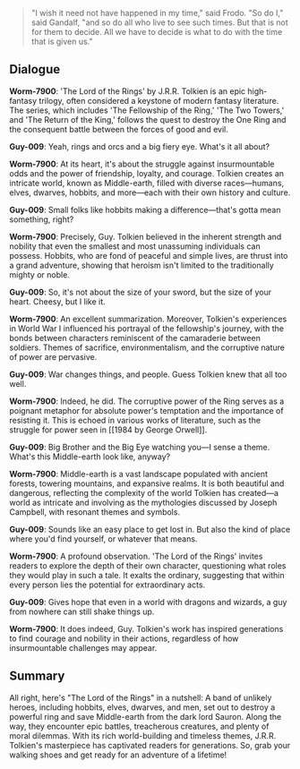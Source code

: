 > "I wish it need not have happened in my time," said Frodo.
> "So do I," said Gandalf, "and so do all who live to see such times. But that is not for them to decide. All we have to decide is what to do with the time that is given us."

## Dialogue

**Worm-7900**: 'The Lord of the Rings' by J.R.R. Tolkien is an epic high-fantasy trilogy, often considered a keystone of modern fantasy literature. The series, which includes 'The Fellowship of the Ring,' 'The Two Towers,' and 'The Return of the King,' follows the quest to destroy the One Ring and the consequent battle between the forces of good and evil.

**Guy-009**: Yeah, rings and orcs and a big fiery eye. What's it all about?

**Worm-7900**: At its heart, it's about the struggle against insurmountable odds and the power of friendship, loyalty, and courage. Tolkien creates an intricate world, known as Middle-earth, filled with diverse races—humans, elves, dwarves, hobbits, and more—each with their own history and culture.

**Guy-009**: Small folks like hobbits making a difference—that's gotta mean something, right?

**Worm-7900**: Precisely, Guy. Tolkien believed in the inherent strength and nobility that even the smallest and most unassuming individuals can possess. Hobbits, who are fond of peaceful and simple lives, are thrust into a grand adventure, showing that heroism isn't limited to the traditionally mighty or noble.

**Guy-009**: So, it's not about the size of your sword, but the size of your heart. Cheesy, but I like it.

**Worm-7900**: An excellent summarization. Moreover, Tolkien's experiences in World War I influenced his portrayal of the fellowship's journey, with the bonds between characters reminiscent of the camaraderie between soldiers. Themes of sacrifice, environmentalism, and the corruptive nature of power are pervasive.

**Guy-009**: War changes things, and people. Guess Tolkien knew that all too well.

**Worm-7900**: Indeed, he did. The corruptive power of the Ring serves as a poignant metaphor for absolute power's temptation and the importance of resisting it. This is echoed in various works of literature, such as the struggle for power seen in [[1984 by George Orwell]].

**Guy-009**: Big Brother and the Big Eye watching you—I sense a theme. What's this Middle-earth look like, anyway?

**Worm-7900**: Middle-earth is a vast landscape populated with ancient forests, towering mountains, and expansive realms. It is both beautiful and dangerous, reflecting the complexity of the world Tolkien has created—a world as intricate and involving as the mythologies discussed by Joseph Campbell, with resonant themes and symbols.

**Guy-009**: Sounds like an easy place to get lost in. But also the kind of place where you'd find yourself, or whatever that means.

**Worm-7900**: A profound observation. 'The Lord of the Rings' invites readers to explore the depth of their own character, questioning what roles they would play in such a tale. It exalts the ordinary, suggesting that within every person lies the potential for extraordinary acts.

**Guy-009**: Gives hope that even in a world with dragons and wizards, a guy from nowhere can still shake things up.

**Worm-7900**: It does indeed, Guy. Tolkien's work has inspired generations to find courage and nobility in their actions, regardless of how insurmountable challenges may appear.

## Summary

All right, here's "The Lord of the Rings" in a nutshell: A band of unlikely heroes, including hobbits, elves, dwarves, and men, set out to destroy a powerful ring and save Middle-earth from the dark lord Sauron. Along the way, they encounter epic battles, treacherous creatures, and plenty of moral dilemmas. With its rich world-building and timeless themes, J.R.R. Tolkien's masterpiece has captivated readers for generations. So, grab your walking shoes and get ready for an adventure of a lifetime!
